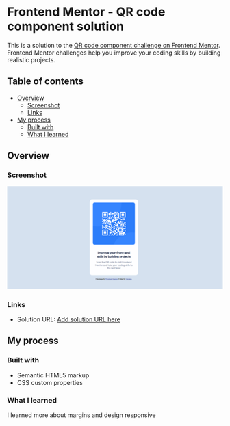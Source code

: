 # Frontend Mentor - QR code component solution

This is a solution to the [QR code component challenge on Frontend Mentor](https://www.frontendmentor.io/challenges/qr-code-component-iux_sIO_H). Frontend Mentor challenges help you improve your coding skills by building realistic projects. 

## Table of contents

- [Overview](#overview)
  - [Screenshot](#screenshot)
  - [Links](#links)
- [My process](#my-process)
  - [Built with](#built-with)
  - [What I learned](#what-I-learned)

## Overview

### Screenshot

![Design preview for the QR code component coding challenge](./previa.png)


### Links

- Solution URL: [Add solution URL here](https://your-solution-url.com)

## My process

### Built with

- Semantic HTML5 markup
- CSS custom properties

### What I learned

I learned more about margins and design responsive
